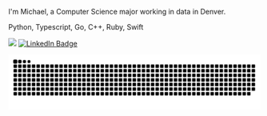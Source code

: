 <!-- Header Image -->
<!-- ![image](assets/git_header.png) -->
 I'm Michael, a Computer Science major working in data in Denver.

Python, Typescript, Go, C++, Ruby, Swift
<!-- Badges -->
<span align="left">
  
  <a href="mailto:murdock.mich@gmail.com"><img src="https://img.shields.io/badge/Gmail-D14836?style=for-the-badge&logo=gmail&logoColor=white" /></a>
  [![LinkedIn Badge](https://img.shields.io/badge/LinkedIn-0077B5?style=for-the-badge&logo=linkedin&logoColor=white)](https://www.linkedin.com/in/murdockma/)
<!--  [![DataCamp Badge](https://img.shields.io/badge/Datacamp-05192D?style=for-the-badge&logo=datacamp&logoColor=white)](https://app.datacamp.com/profile/mimu4403) -->
<!--   [![Portfolio Git Badge](https://img.shields.io/badge/Portfolio-4285F4?style=for-the-badge&logo=github&logoColor=white)](https://murdockma.github.io) -->
  
</span>

<!-- holic-x 

<div align="center">
	<img src="https://cdn.jsdelivr.net/gh/holic-x/holic-x/assets/github-contribution-grid-snake.svg" />
</div>
-->
<picture>
  <source media="(prefers-color-scheme: dark)" srcset="https://raw.githubusercontent.com/holic-x/holic-x/output/github-contribution-grid-snake-dark.svg">
  <source media="(prefers-color-scheme: dark)" srcset="https://raw.githubusercontent.com/holic-x/holic-x/output/github-contribution-grid-snake-dark.svg">
  <img src="https://raw.githubusercontent.com/adorabled4/adorabled4/output/github-contribution-grid-snake.svg">
</picture>


<!-- Stats -->
<!-- <span align="center"> -->
  
<!--[![Git Streak](http://github-readme-streak-stats.herokuapp.com?user=murdockma&theme=dark&fire=DD2727)](https://git.io/streak-stats)-->

<!--[![Top Languages](https://github-readme-stats.vercel.app/api/top-langs/?username=murdockma&layout=compact&theme=dark)](https://github.com/murdockma/github-readme-stats)-->
 
  
<!-- </span> -->
